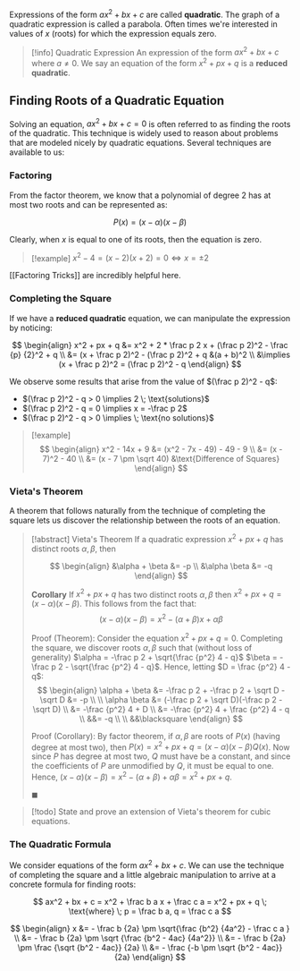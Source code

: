 Expressions of the form $ax^2 + bx + c$ are called **quadratic**. The graph of a quadratic expression is called a parabola. Often times we're interested in values of $x$ (roots) for which the expression equals zero.

> [!info] Quadratic Expression
> An expression of the form $ax^2 + bx + c$ where $a \neq 0$. We say an equation of the form $x^2 + px + q$ is a **reduced quadratic**.

## Finding Roots of a Quadratic Equation

Solving an equation, $ax^2 + bx + c = 0$ is often referred to as finding the roots of the quadratic. This technique is widely used to reason about problems that are modeled nicely by quadratic equations. Several techniques are available to us:

### Factoring

From the factor theorem, we know that a polynomial of degree 2 has at most two roots and can be represented as:

$$
P(x) = (x - \alpha)(x - \beta)
$$

Clearly, when $x$ is equal to one of its roots, then the equation is zero.

> [!example]
> $x^2 - 4 = (x - 2)(x + 2) = 0 \iff x = \pm 2$

[[Factoring Tricks]] are incredibly helpful here.

### Completing the Square

If we have a **reduced quadratic** equation, we can manipulate the expression by noticing:

$$
\begin{align}
x^2 + px + q &=
x^2 + 2 * \frac p 2 x + (\frac p 2)^2 - \frac {p} {2}^2 + q \\
&= (x + \frac p 2)^2 - (\frac p 2)^2 + q &(a + b)^2 \\
&\implies (x + \frac p 2)^2 = (\frac p 2)^2 - q
\end{align}
$$

We observe some results that arise from the value of $(\frac p 2)^2 - q$:

- $(\frac p 2)^2 - q > 0 \implies 2 \; \text{solutions}$
- $(\frac p 2)^2 - q = 0 \implies x = -\frac p 2$
- $(\frac p 2)^2 - q > 0 \implies \; \text{no solutions}$



> [!example]
> $$
> \begin{align}
> x^2 - 14x + 9 &=
> (x^2 - 7x - 49) - 49 - 9 \\
> &= (x - 7)^2 - 40 \\
> &= (x - 7 \pm \sqrt 40) &\text{Difference of Squares}
> \end{align}
> $$

### Vieta's Theorem

A theorem that follows naturally from the technique of completing the square lets us discover the relationship between the roots of an equation.

> [!abstract] Vieta's Theorem
> If a quadratic expression $x^2 + px + q$ has distinct roots $\alpha, \beta$, then
>
> $$
> \begin{align}
> &\alpha + \beta &= -p \\
> &\alpha \beta &= -q
> \end{align}
> $$
>
> **Corollary**
> If $x^2 + px + q$ has two distinct roots $\alpha, \beta$ then $x^2 + px + q = (x - \alpha)(x - \beta)$. This follows from the fact that:
> $$
> (x - \alpha)(x - \beta) = x^2 - (\alpha + \beta)x + \alpha \beta
> $$
>
> Proof (Theorem):
> Consider the equation $x^2 + px + q = 0$. Completing the square, we discover roots $\alpha, \beta$ such that (without loss of generality) $\alpha = -\frac p 2 + \sqrt{\frac {p^2} 4 - q}$ $\beta = -\frac p 2 - \sqrt{\frac {p^2} 4 - q}$. Hence, letting $D = \frac {p^2} 4 - q$:
> $$
> \begin{align}
> \alpha + \beta &= -\frac p 2 + -\frac p 2 + \sqrt D - \sqrt D &= -p \\ \\
> \alpha \beta &= (-\frac p 2 + \sqrt D)(-\frac p 2 - \sqrt D) \\
> &= -\frac {p^2} 4 + D \\
> &= -\frac {p^2} 4 + \frac {p^2} 4 - q \\
> &&= -q \\ \\
> &&\blacksquare
> \end{align}
> $$
>
> Proof (Corollary):
> By factor theorem, if $\alpha, \beta$ are roots of $P(x)$ (having degree at most two), then $P(x) = x^2 + px + q = (x - \alpha)(x - \beta)Q(x)$. Now since $P$ has degree at most two, $Q$ must have be a constant, and since the coefficients of $P$ are unmodified by $Q$, it must be equal to one. Hence, $(x - \alpha)(x - \beta) = x^2 - (\alpha + \beta) + \alpha \beta = x^2 + px + q$.
>
> $\blacksquare$

> [!todo]
> State and prove an extension of Vieta's theorem for cubic equations.

### The Quadratic Formula

We consider equations of the form $ax^2 + bx + c$. We can use the technique of completing the square and a little algebraic manipulation to arrive at a concrete formula for finding roots:

$$
ax^2 + bx + c = x^2 + \frac b a x + \frac c a
= x^2 + px + q
\; \text{where} \; p = \frac b a, q = \frac c a
$$

$$
\begin{align}
x &= - \frac b {2a} \pm \sqrt{\frac {b^2} {4a^2} - \frac c a } \\
&= - \frac b {2a} \pm \sqrt {\frac {b^2 - 4ac} {4a^2}} \\
&= - \frac b {2a} \pm \frac {\sqrt {b^2 - 4ac}} {2a} \\
&= - \frac {-b \pm \sqrt {b^2 - 4ac}} {2a}
\end{align}
$$
